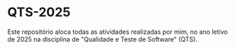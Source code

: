 # QTS-2025
Este repositório aloca todas as atividades realizadas por mim, no ano letivo de 2025 na disciplina de "Qualidade e Teste de Software" (QTS).
